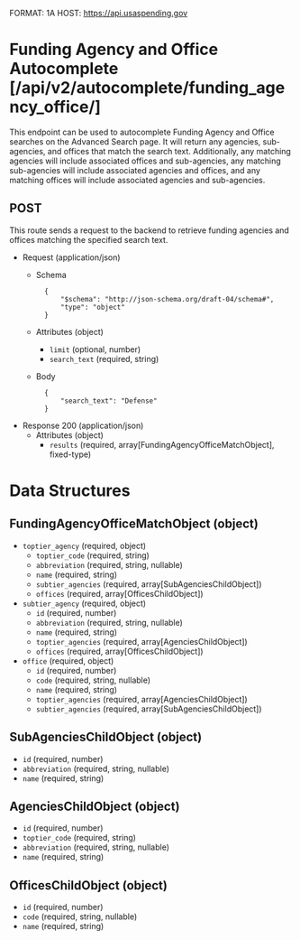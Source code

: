 FORMAT: 1A
HOST: https://api.usaspending.gov

# Funding Agency and Office Autocomplete [/api/v2/autocomplete/funding_agency_office/]

This endpoint can be used to autocomplete Funding Agency and Office searches on the Advanced Search page. It will return
any agencies, sub-agencies, and offices that match the search text. Additionally, any matching agencies will include associated
offices and sub-agencies, any matching sub-agencies will include associated agencies and offices, and any matching offices will include
associated agencies and sub-agencies.

## POST

This route sends a request to the backend to retrieve funding agencies and offices matching the specified search text.

+ Request (application/json)
    + Schema

            {
                "$schema": "http://json-schema.org/draft-04/schema#",
                "type": "object"
            }

    + Attributes (object)
        + `limit` (optional, number)
        + `search_text` (required, string)
    + Body

            {
                "search_text": "Defense"
            }

+ Response 200 (application/json)
    + Attributes (object)
        + `results` (required, array[FundingAgencyOfficeMatchObject], fixed-type)

# Data Structures

## FundingAgencyOfficeMatchObject (object)
+ `toptier_agency` (required, object)
    + `toptier_code` (required, string)
    + `abbreviation` (required, string, nullable)
    + `name` (required, string)
    + `subtier_agencies` (required, array[SubAgenciesChildObject])
    + `offices` (required, array[OfficesChildObject])
+ `subtier_agency` (required, object)
    + `id` (required, number)
    + `abbreviation` (required, string, nullable)
    + `name` (required, string)
    + `toptier_agencies` (required, array[AgenciesChildObject])
    + `offices` (required, array[OfficesChildObject])
+ `office` (required, object)
    + `id` (required, number)
    + `code` (required, string, nullable)
    + `name` (required, string)
    + `toptier_agencies` (required, array[AgenciesChildObject])
    + `subtier_agencies` (required, array[SubAgenciesChildObject])

## SubAgenciesChildObject (object)
+ `id` (required, number)
+ `abbreviation` (required, string, nullable)
+ `name` (required, string)

## AgenciesChildObject (object)
+ `id` (required, number)
+ `toptier_code` (required, string)
+ `abbreviation` (required, string, nullable)
+ `name` (required, string)

## OfficesChildObject (object)
+ `id` (required, number)
+ `code` (required, string, nullable)
+ `name` (required, string)